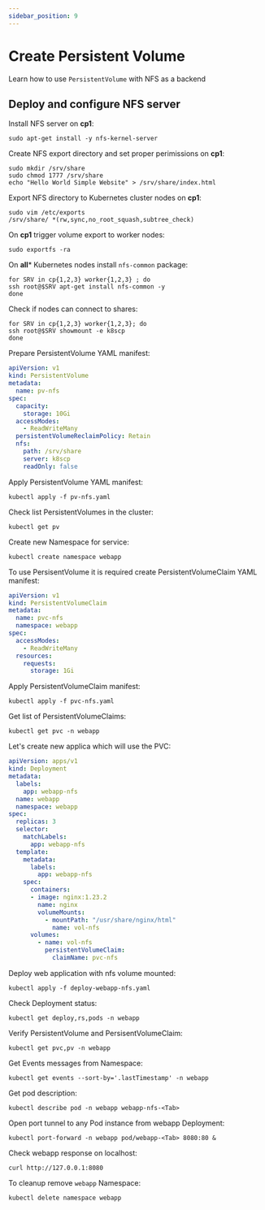 ```yaml
---
sidebar_position: 9
---
```


# Create Persistent Volume

Learn how to use `PersistentVolume` with NFS as a backend

## Deploy and configure NFS server

Install NFS server on **cp1**:

```shell
sudo apt-get install -y nfs-kernel-server
```

Create NFS export directory and set proper perimissions on **cp1**:

```shell
sudo mkdir /srv/share
sudo chmod 1777 /srv/share
echo "Hello World Simple Website" > /srv/share/index.html
```

Export NFS directory to Kubernetes cluster nodes on **cp1**:

```shell
sudo vim /etc/exports
/srv/share/ *(rw,sync,no_root_squash,subtree_check)
```

On **cp1** trigger volume export to worker nodes:

```shell
sudo exportfs -ra
```

On **all*** Kubernetes nodes install `nfs-common` package:

```shell
for SRV in cp{1,2,3} worker{1,2,3} ; do
ssh root@$SRV apt-get install nfs-common -y
done
```

Check if nodes can connect to shares:

```shell
for SRV in cp{1,2,3} worker{1,2,3}; do
ssh root@$SRV showmount -e k8scp
done
```

Prepare PersistentVolume YAML manifest:

```yaml title="pv-nfs.yaml"
apiVersion: v1
kind: PersistentVolume
metadata:
  name: pv-nfs
spec:
  capacity:
    storage: 10Gi
  accessModes:
    - ReadWriteMany
  persistentVolumeReclaimPolicy: Retain
  nfs:
    path: /srv/share
    server: k8scp
    readOnly: false
```

Apply PersistentVolume YAML manifest:

```shell
kubectl apply -f pv-nfs.yaml
```

Check list PersistentVolumes in the cluster:

```shell
kubectl get pv
```

Create new Namespace for service:

```shell
kubectl create namespace webapp
```

To use PersisentVolume it is required create PersistentVolumeClaim YAML manifest:

```yaml title="pvc-nfs.yaml"
apiVersion: v1
kind: PersistentVolumeClaim
metadata:
  name: pvc-nfs
  namespace: webapp
spec:
  accessModes:
    - ReadWriteMany
  resources:
    requests:
      storage: 1Gi
```

Apply PersistentVolumeClaim manifest:

```shell
kubectl apply -f pvc-nfs.yaml
```

Get list of PersistentVolumeClaims:

```shell
kubectl get pvc -n webapp
```

Let's create new applica which will use the PVC:


```yaml title="deploy-webapp-nfs.yaml"
apiVersion: apps/v1
kind: Deployment
metadata:
  labels:
    app: webapp-nfs
  name: webapp
  namespace: webapp
spec:
  replicas: 3
  selector:
    matchLabels:
      app: webapp-nfs
  template:
    metadata:
      labels:
        app: webapp-nfs
    spec:
      containers:
      - image: nginx:1.23.2
        name: nginx
        volumeMounts:
          - mountPath: "/usr/share/nginx/html"
            name: vol-nfs
      volumes:
        - name: vol-nfs
          persistentVolumeClaim:
            claimName: pvc-nfs
```

Deploy web application with nfs volume mounted:

```shell
kubectl apply -f deploy-webapp-nfs.yaml
```

Check Deployment status:

```shell
kubectl get deploy,rs,pods -n webapp
```

Verify PersistentVolume and PersisentVolumeClaim:

```shell
kubectl get pvc,pv -n webapp
```

Get Events messages from Namespace:

```shell
kubectl get events --sort-by='.lastTimestamp' -n webapp
```

Get pod description:

```shell
kubectl describe pod -n webapp webapp-nfs-<Tab>
```

Open port tunnel to any Pod instance from webapp Deployment:

```shell
kubectl port-forward -n webapp pod/webapp-<Tab> 8080:80 &
```

Check webapp response on localhost:

```shell
curl http://127.0.0.1:8080
```

To cleanup remove `webapp` Namespace:

```shell
kubectl delete namespace webapp
```
